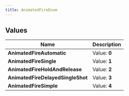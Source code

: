 ```yaml
---
title: AnimatedFireEnum
---
```


## Values

| Name | Description |
| ---- | ----------- |
| **AnimatedFireAutomatic** | Value: **0** |
| **AnimatedFireSingle** | Value: **1** |
| **AnimatedFireHoldAndRelease** | Value: **2** |
| **AnimatedFireDelayedSingleShot** | Value: **3** |
| **AnimatedFireSimple** | Value: **4** |

